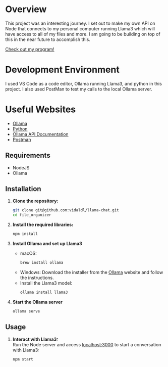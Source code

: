 # Overview
 This project was an interesting journey. I set out to make my own API on Node that connects to my personal computer running Llama3 which will have access to all of my files and more. I am going to be building on top of this in the near future to accomplish this.
 
 

[Check out my program!]()

# Development Environment

I used VS Code as a code editor, Ollama running Llama3, and python in this project. I also used PostMan to test my calls to the local Ollama server.

# Useful Websites

* [Ollama](https://ollama.com/)
* [Python](https://www.w3schools.com/typescript/)
* [Ollama API Documentation](https://github.com/ollama/ollama/blob/main/docs/api.md#generate-a-completion)
* [Postman](https://www.postman.com/)


## Requirements

- NodeJS
- Ollama


## Installation

1. **Clone the repository:**
   ```bash
   git clone git@github.com:vidaldl/llama-chat.git
   cd file_organizer
   ```

2. **Install the required libraries:**
   ```bash
   npm install
   ```

3. **Install Ollama and set up Llama3**
    - macOS:
        ```bash
        brew install ollama
        ```
    - Windows:
        Download the installer from the [Ollama](https://ollama.com/) website and follow the instructions.
    - Install the Llama3 model:
        ```bash
        ollama install llama3
        ```

4. **Start the Ollama server**
   ```bash
   ollama serve
   ```

## Usage
1. **Interact with Llama3:** \
    Run the Node server and access [localhost:3000](http://localhost:3000/) to start a conversation with Llama3:
    ```bash
   npm start
   ```


